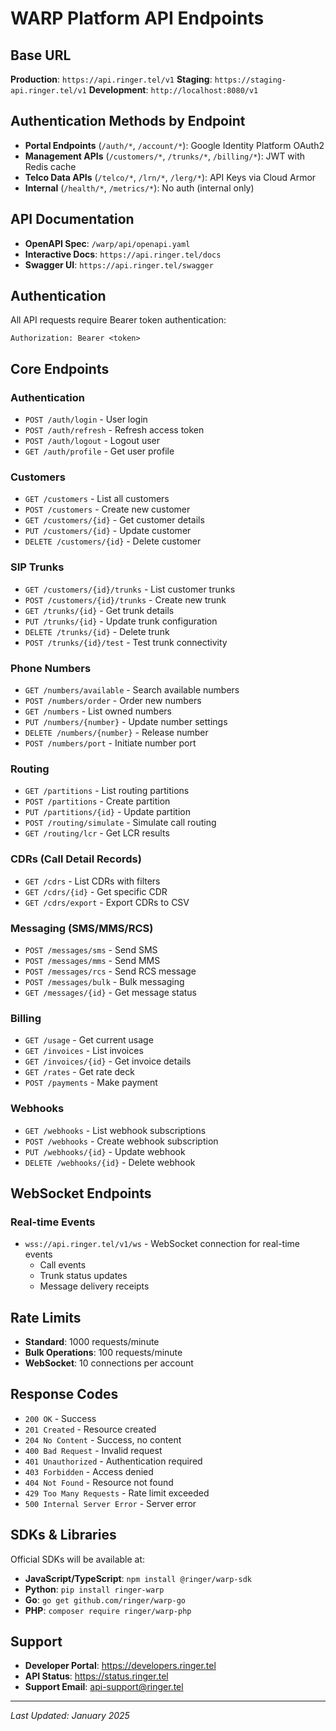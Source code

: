 # WARP Platform API Endpoints

## Base URL
**Production**: `https://api.ringer.tel/v1`
**Staging**: `https://staging-api.ringer.tel/v1`
**Development**: `http://localhost:8080/v1`

## Authentication Methods by Endpoint

- **Portal Endpoints** (`/auth/*`, `/account/*`): Google Identity Platform OAuth2
- **Management APIs** (`/customers/*`, `/trunks/*`, `/billing/*`): JWT with Redis cache
- **Telco Data APIs** (`/telco/*`, `/lrn/*`, `/lerg/*`): API Keys via Cloud Armor
- **Internal** (`/health/*`, `/metrics/*`): No auth (internal only)

## API Documentation
- **OpenAPI Spec**: `/warp/api/openapi.yaml`
- **Interactive Docs**: `https://api.ringer.tel/docs`
- **Swagger UI**: `https://api.ringer.tel/swagger`

## Authentication
All API requests require Bearer token authentication:
```
Authorization: Bearer <token>
```

## Core Endpoints

### Authentication
- `POST /auth/login` - User login
- `POST /auth/refresh` - Refresh access token
- `POST /auth/logout` - Logout user
- `GET /auth/profile` - Get user profile

### Customers
- `GET /customers` - List all customers
- `POST /customers` - Create new customer
- `GET /customers/{id}` - Get customer details
- `PUT /customers/{id}` - Update customer
- `DELETE /customers/{id}` - Delete customer

### SIP Trunks
- `GET /customers/{id}/trunks` - List customer trunks
- `POST /customers/{id}/trunks` - Create new trunk
- `GET /trunks/{id}` - Get trunk details
- `PUT /trunks/{id}` - Update trunk configuration
- `DELETE /trunks/{id}` - Delete trunk
- `POST /trunks/{id}/test` - Test trunk connectivity

### Phone Numbers
- `GET /numbers/available` - Search available numbers
- `POST /numbers/order` - Order new numbers
- `GET /numbers` - List owned numbers
- `PUT /numbers/{number}` - Update number settings
- `DELETE /numbers/{number}` - Release number
- `POST /numbers/port` - Initiate number port

### Routing
- `GET /partitions` - List routing partitions
- `POST /partitions` - Create partition
- `PUT /partitions/{id}` - Update partition
- `POST /routing/simulate` - Simulate call routing
- `GET /routing/lcr` - Get LCR results

### CDRs (Call Detail Records)
- `GET /cdrs` - List CDRs with filters
- `GET /cdrs/{id}` - Get specific CDR
- `GET /cdrs/export` - Export CDRs to CSV

### Messaging (SMS/MMS/RCS)
- `POST /messages/sms` - Send SMS
- `POST /messages/mms` - Send MMS
- `POST /messages/rcs` - Send RCS message
- `POST /messages/bulk` - Bulk messaging
- `GET /messages/{id}` - Get message status

### Billing
- `GET /usage` - Get current usage
- `GET /invoices` - List invoices
- `GET /invoices/{id}` - Get invoice details
- `GET /rates` - Get rate deck
- `POST /payments` - Make payment

### Webhooks
- `GET /webhooks` - List webhook subscriptions
- `POST /webhooks` - Create webhook subscription
- `PUT /webhooks/{id}` - Update webhook
- `DELETE /webhooks/{id}` - Delete webhook

## WebSocket Endpoints

### Real-time Events
- `wss://api.ringer.tel/v1/ws` - WebSocket connection for real-time events
  - Call events
  - Trunk status updates
  - Message delivery receipts

## Rate Limits
- **Standard**: 1000 requests/minute
- **Bulk Operations**: 100 requests/minute
- **WebSocket**: 10 connections per account

## Response Codes
- `200 OK` - Success
- `201 Created` - Resource created
- `204 No Content` - Success, no content
- `400 Bad Request` - Invalid request
- `401 Unauthorized` - Authentication required
- `403 Forbidden` - Access denied
- `404 Not Found` - Resource not found
- `429 Too Many Requests` - Rate limit exceeded
- `500 Internal Server Error` - Server error

## SDKs & Libraries
Official SDKs will be available at:
- **JavaScript/TypeScript**: `npm install @ringer/warp-sdk`
- **Python**: `pip install ringer-warp`
- **Go**: `go get github.com/ringer/warp-go`
- **PHP**: `composer require ringer/warp-php`

## Support
- **Developer Portal**: https://developers.ringer.tel
- **API Status**: https://status.ringer.tel
- **Support Email**: api-support@ringer.tel

---
*Last Updated: January 2025*